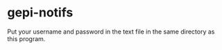# gepi-notifs

Put your username and password in the text file in the same directory as this program.